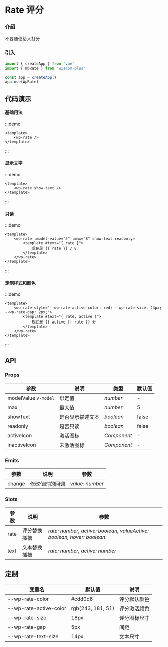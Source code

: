 # Rate 评分

### 介绍

不要随便给人打分

### 引入

```js
import { createApp } from 'vue'
import { WpRate } from 'wisdom-plus'

const app = createApp()
app.use(WpRate)
```

## 代码演示

#### 基础用法

:::demo
```vue
<template>
    <wp-rate />
</template>
```
:::

#### 显示文字

:::demo
```vue
<template>
    <wp-rate show-text />
</template>
```
:::

#### 只读

:::demo
```vue
<template>
    <wp-rate :model-value="5" :max="8" show-text readonly>
        <template #text="{ rate }">
            现在是 {{ rate }} / 8
        </template>
    </wp-rate>
</template>
```
:::

#### 定制样式和颜色

:::demo
```vue
<template>
    <wp-rate style="--wp-rate-active-color: red; --wp-rate-size: 24px; --wp-rate-gap: 2px;">
        <template #text="{ rate, active }">
            现在是 {{ active || rate }} 分
        </template>
    </wp-rate>
</template>
```
:::

## API

### Props

| 参数      | 说明 | 类型                             | 默认值        |
|---------|--|--------------------------------|------------|
| modelValue `v-model` | 绑定值 | _number_           | -         |
| max | 最大值 | _number_           | 5         |
| showText | 是否显示描述文本 | _boolean_           | false         |
| readonly | 是否只读 | _boolean_           | false         |
| activeIcon | 激活图标 | _Component_ | - |
| inactiveIcon | 未激活图标 | _Component_ | - |

### Emits

| 参数  | 说明 | 参数                  |
|-----|--|---------------------|
|  change  | 修改值时的回调 | _value: number_        |

### Slots

| 参数  | 说明 | 参数                  |
|-----|--|---------------------|
|  rate  | 评分替换插槽 | _rate: number, active: boolean, valueActive: boolean, hover: boolean_        |
|  text  | 文本替换插槽 | _rate: number, active: number_ |

## 定制

| 变量名 | 默认值 | 说明 |
| ---- | ---- | ---- |
| --wp-rate-color | #cdd0d6 | 评分默认颜色 |
| --wp-rate-active-color | rgb(243, 181, 51) | 评分激活颜色 |
| --wp-rate-size | 18px | 评分图标尺寸 |
| --wp-rate-gap | 5px | 间距 |
| --wp-rate-text-size | 14px | 文本尺寸 |
